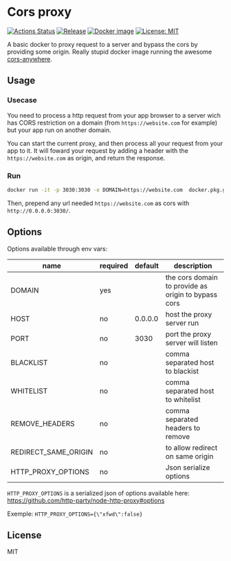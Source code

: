 # Cors proxy

[![Actions Status](https://github.com/devpulsion/corsproxy/workflows/Build%20docker/badge.svg)](https://github.com/devpulsion/corsproxy/actions)
[![Release](https://img.shields.io/github/v/release/devpulsion/corsproxy.svg)](https://github.com/devpulsion/corsproxy/releases)
[![Docker image](https://img.shields.io/badge/Download-Docker%20image-orange)](https://github.com/devpulsion/corsproxy/packages/327628?version=latest)
[![License: MIT](https://img.shields.io/badge/License-MIT-blue.svg)](https://opensource.org/licenses/MIT)


A basic docker to proxy request to a server and bypass the cors by providing some origin. Really stupid docker image running the awesome  [cors-anywhere](https://github.com/Rob--W/cors-anywhere).

## Usage

### Usecase

You need to process a http request from your app browser to a server wich has CORS restriction on a domain (from `https://website.com` for example) but your app run on another domain.

You can start the current proxy, and then process all your request from your app to it. It will foward your request by adding a header with the `https://website.com` as origin, and return the response.

### Run

```sh
docker run -it -p 3030:3030 -e DOMAIN=https://website.com  docker.pkg.github.com/devpulsion/corsproxy/basic
```

Then, prepend any url needed `https://website.com` as cors with `http://0.0.0.0:3030/`.

## Options

Options available through env vars:

| name                 | required | default | description                                         |
|----------------------|----------|---------|-----------------------------------------------------|
| DOMAIN               | yes      |         | the cors domain to provide as origin to bypass cors |
| HOST                 | no       | 0.0.0.0 | host the proxy server run                           |
| PORT                 | no       | 3030    | port the proxy server will listen                   |
| BLACKLIST            | no       |         | comma separated host to blackist                    |
| WHITELIST            | no       |         | comma separated host to whitelist                   |
| REMOVE_HEADERS       | no       |         | comma separated headers to remove                   |
| REDIRECT_SAME_ORIGIN | no       |         | to allow redirect on same origin                    |
| HTTP_PROXY_OPTIONS   | no       |         | Json serialize options                              |

`HTTP_PROXY_OPTIONS` is a serialized json of options available here: https://github.com/http-party/node-http-proxy#options

Exemple: `HTTP_PROXY_OPTIONS={\"xfwd\":false}`

## License

MIT
